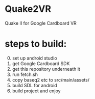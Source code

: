 # Quake2VR
Quake II for Google Cardboard VR

# steps to build:

0. set up android studio
1. get Google Cardboard SDK
2. get this repository underneath it
3. run fetch.sh
4. copy baseq2 etc to src/main/assets/
5. build SDL for android
6. build project and enjoy
